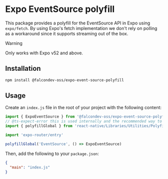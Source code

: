 # Expo EventSource polyfill

This package provides a polyfill for the EventSource API in Expo using `expo/fetch`. By using Expo's fetch implementation we don't rely on polling as a workaround since it supports streaming out of the box.

> [!WARNING]
> Only works with Expo v52 and above.

## Installation

```bash
npm install @falcondev-oss/expo-event-source-polyfill
```

## Usage

Create an `index.js` file in the root of your project with the following content:

```javascript
import { ExpoEventSource } from '@falcondev-oss/expo-event-source-polyfill'
// @ts-expect-error this is used internally and the recommended way to polyfill global objects
import { polyfillGlobal } from 'react-native/Libraries/Utilities/PolyfillFunctions'

import 'expo-router/entry'

polyfillGlobal('EventSource', () => ExpoEventSource)
```

Then, add the following to your `package.json`:

```json
{
  "main": "index.js"
}
```
